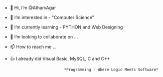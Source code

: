 - 👋 Hi, I’m @AtharvAgar
- 👀 I’m interested in - "Computer Science"
- 🌱 I’m currently learning - PYTHON and Web Designing
- 💞️ I’m looking to collaborate on ...
- 📫 How to reach me ...
- 👍 I already did Visual Basic, MySQL, C and C++

                              *Programming - Where Logic Meets Software*
<!---
AtharvAgar/AtharvAgar is a ✨ special ✨ repository because its `README.md` (this file) appears on your GitHub profile.
You can click the Preview link to take a look at your changes.
--->
